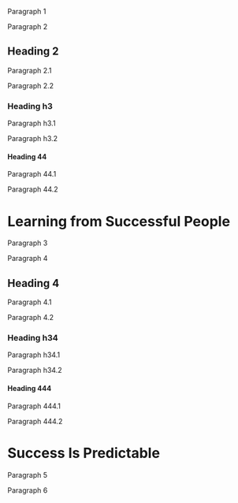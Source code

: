 Paragraph 1

Paragraph 2

## Heading 2

Paragraph 2.1

Paragraph 2.2

### Heading h3

Paragraph h3.1

Paragraph h3.2

#### Heading 44

Paragraph 44.1

Paragraph 44.2

# Learning from Successful People

Paragraph 3

Paragraph 4

## Heading 4

Paragraph 4.1

Paragraph 4.2

### Heading h34

Paragraph h34.1

Paragraph h34.2

#### Heading 444

Paragraph 444.1

Paragraph 444.2

# Success Is Predictable

Paragraph 5

Paragraph 6
